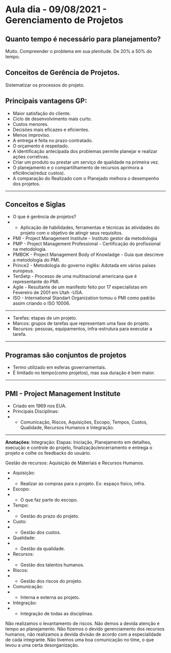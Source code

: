 # Aula dia - 09/08/2021 - Gerenciamento de Projetos

## **Quanto tempo é necessário para planejamento?**

Muito. Compreender o problema em sua plenitude. De 20% a 50% do tempo.

## Conceitos de Gerência de Projetos.

Sistematizar os processos do projeto.

## Principais vantagens GP:

* Maior satisfação do cliente.
* Ciclo de desenvolvimento mais curto.
* Custos menores.
* Decisões mais eficazes e eficientes.
* Menos improviso.
* A entrega é feita no prazo contratado.
* O orçamento é respeitado.
* A identificação antecipada dos problemas permite planejar e realizar ações corretivas.
* Criar um produto ou prestar um serviço de qualidade na primeira vez.
* O planejamento e o compartilhamento de recursos aprimora a eficiência(reduz custos).
* A comparação do Realizado com o Planejado melhora o desempenho dos projetos.

---

## Conceitos e Siglas

* O que é gerência de projetos?
* * Aplicação de habilidades, ferramentas e técnicas às atividades do projeto com o objetivo de atingir seus requisitos.
* PMI - Project Management Institute - Instituto gestor da metodologia
* PMP - Project Management Professional - Certificação do profissional na metodologia.
* PMBOK - Project Management Body of Knowladge - Guia que descreve a metodologia do PMI.
* Prince2 - Metodologia do governo inglês: Adotada em vários países europeus.
* TenSetp - Processo de uma multinacional americana que é representante do PMI.
* Agile - Resultante de um manifesto feito por 17 especialistas em Fevereiro de 2001 em Utah -USA. 
* ISO - International Standart Organization tomou o PMI como padrão assim criando o ISO 10006.

---

* Tarefas: etapas de um projeto.
* Marcos: grupos de tarefas que representam uma fase do projeto.
* Recursos: pessoas, equipamentos, infra-estrutura para executar a tarefa.

---

## Programas são conjuntos de projetos
* Termo utilizado em esferas governamentais.
* É limitado no tempo(como projetos), mas sua duração é bem maior.

---

## PMI - Project Management Institute

* Criado em 1969 nos EUA.
* Principais Disciplinas:
* * Comunicação, Riscos, Aquisições, Escopo, Tempos, Custos, Qualidade, Recursos Humanos e Integração.

----

**Anotações**:
Integração: Etapas: Iniciação, Planejamento em detalhes, execução e controle do projeto, finalização/encerramento e entrega o projeto e colhe os feedbacks do usuário.

Gestão de recursos: Aquisição de Máteriais e Recursos Humanos.

* Aquisição: 
* * Realizar as compras para o projeto. Ex: espaço fisico, infra.
* Escopo: 
* * O que faz parte do escopo.
* Tempo: 
* * Gestão do prazo do projeto.
* Custo: 
* * Gestão dos custos.
* Qualidade: 
* * Gestão da qualidade.
* Recursos: 
* * Gestão dos talentos humanos.
* Riscos: 
* * Gestão dos riscos do projeto.
* Comunicação: 
* * Interna e externa ao projeto.
* Integração: 
* * Integração de todas as disciplinas.


Não realizamos o levantamento de riscos.
Não demos a devida atenção e tempo ao planejamento.
Não fizemos o devido gerenciamento dos recursos humanos, não realizamos a devida divisão de acordo com a especialidade de cada integrante.
Não tivemos uma boa comunicação no time, o que levou a uma certa desorganização.

